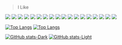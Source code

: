 > I Like
<p align="left">
    <img src="https://skillicons.dev/icons?i=bash" />
    <img src="https://skillicons.dev/icons?i=c" />
    <img src="https://skillicons.dev/icons?i=cpp" />
    <img src="https://skillicons.dev/icons?i=css" />
    <img src="https://skillicons.dev/icons?i=html" />
    <img src="https://skillicons.dev/icons?i=java" />
    <img src="https://skillicons.dev/icons?i=js" />
    <img src="https://skillicons.dev/icons?i=kali" />
    <img src="https://skillicons.dev/icons?i=linux" />
    <img src="https://skillicons.dev/icons?i=md" />
    <img src="https://skillicons.dev/icons?i=mysql" />
    <img src="https://skillicons.dev/icons?i=nodejs" />
    <img src="https://skillicons.dev/icons?i=php" />
    <img src="https://skillicons.dev/icons?i=powershell" />
    <img src="https://skillicons.dev/icons?i=py" />
    <img src="https://skillicons.dev/icons?i=qt" />
    <img src="https://skillicons.dev/icons?i=raspberrypi" />
    <img src="https://skillicons.dev/icons?i=ubuntu" />
</p>

[![Top Langs](https://github-readme-stats.vercel.app/api/top-langs/?username=donydaily&hide_progress=true&theme=dark#gh-dark-mode-only)](https://github.com/anuraghazra/github-readme-stats#gh-dark-mode-only)
[![Top Langs](https://github-readme-stats.vercel.app/api/top-langs/?username=donydaily&hide_progress=true&theme=default#gh-light-mode-only)](https://github.com/anuraghazra/github-readme-stats#gh-light-mode-only)

[![GitHub stats-Dark](https://github-readme-stats.vercel.app/api?username=donydaily&show_icons=true&theme=dark#gh-dark-mode-only)](https://github.com/anuraghazra/github-readme-stats#gh-dark-mode-only)
[![GitHub stats-Light](https://github-readme-stats.vercel.app/api?username=donydaily&show_icons=true&theme=default#gh-light-mode-only)](https://github.com/anuraghazra/github-readme-stats#gh-light-mode-only)
